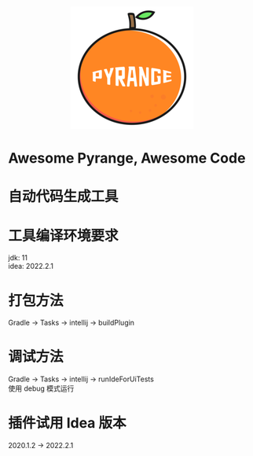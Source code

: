 <p align="center">
  <a href="https://github.com/baomidou/mybatis-plus">
   <img alt="Mybatis-Plus-Logo" src="src/main/resources/pyrange-logo.png">
  </a>
</p>

# Awesome Pyrange, Awesome Code

# 自动代码生成工具

# 工具编译环境要求
jdk: 11  
idea: 2022.2.1

# 打包方法
Gradle -> Tasks -> intellij -> buildPlugin

# 调试方法
Gradle -> Tasks -> intellij -> runIdeForUiTests  
使用 debug 模式运行

# 插件试用 Idea 版本
2020.1.2 -> 2022.2.1